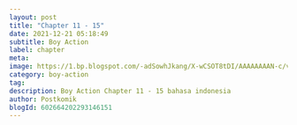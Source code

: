 ```yaml
---
layout: post 
title: "Chapter 11 - 15"
date: 2021-12-21 05:18:49
subtitle: Boy Action
label: chapter
meta: 
image: https://1.bp.blogspot.com/-adSowhJkang/X-wCSOT8tDI/AAAAAAAAN-c/vINNKjdbYzYoIbwO2R90sMfhZNcJZSEXwCLcBGAsYHQ/s72-c/1.jpg
category: boy-action
tag: 
description: Boy Action Chapter 11 - 15 bahasa indonesia 
author: Postkomik
blogId: 602664202293146151
---
```

